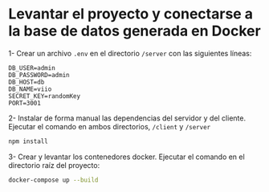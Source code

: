 # Levantar el proyecto y conectarse a la base de datos generada en Docker

1- Crear un archivo `.env` en el directorio `/server` con las siguientes líneas:
```env
DB_USER=admin
DB_PASSWORD=admin
DB_HOST=db
DB_NAME=viio
SECRET_KEY=randomKey
PORT=3001
```

2- Instalar de forma manual las dependencias del servidor y del cliente. Ejecutar el comando en ambos directorios, `/client` y `/server`
```bash
npm install
```

3- Crear y levantar los contenedores docker. Ejecutar el comando en el directorio raíz del proyecto:
```bash
docker-compose up --build
```
